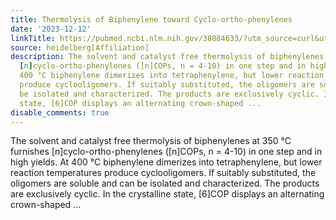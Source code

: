 ```yaml
---
title: Thermolysis of Biphenylene toward Cyclo-ortho-phenylenes
date: '2023-12-12'
linkTitle: https://pubmed.ncbi.nlm.nih.gov/38084633/?utm_source=curl&utm_medium=rss&utm_campaign=pubmed-2&utm_content=1FakS-2QOkCT8HsMOQP1bCRQ4YzyumYOmxmF0moLsQ3dFB1E9V&fc=20220326224207&ff=20231212170812&v=2.17.9.post6+86293ac
source: heidelberg[Affiliation]
description: The solvent and catalyst free thermolysis of biphenylenes at 350 °C furnishes
  [n]cyclo-ortho-phenylenes ([n]COPs, n = 4-10) in one step and in high yields. At
  400 °C biphenylene dimerizes into tetraphenylene, but lower reaction temperatures
  produce cyclooligomers. If suitably substituted, the oligomers are soluble and can
  be isolated and characterized. The products are exclusively cyclic. In the crystalline
  state, [6]COP displays an alternating crown-shaped ...
disable_comments: true
---
```

The solvent and catalyst free thermolysis of biphenylenes at 350 °C furnishes [n]cyclo-ortho-phenylenes ([n]COPs, n = 4-10) in one step and in high yields. At 400 °C biphenylene dimerizes into tetraphenylene, but lower reaction temperatures produce cyclooligomers. If suitably substituted, the oligomers are soluble and can be isolated and characterized. The products are exclusively cyclic. In the crystalline state, [6]COP displays an alternating crown-shaped ...
